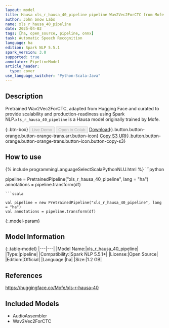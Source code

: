 ```yaml
---
layout: model
title: Hausa xls_r_hausa_40_pipeline pipeline Wav2Vec2ForCTC from Mofe
author: John Snow Labs
name: xls_r_hausa_40_pipeline
date: 2025-04-02
tags: [ha, open_source, pipeline, onnx]
task: Automatic Speech Recognition
language: ha
edition: Spark NLP 5.5.1
spark_version: 3.0
supported: true
annotator: PipelineModel
article_header:
  type: cover
use_language_switcher: "Python-Scala-Java"
---
```


## Description

Pretrained Wav2Vec2ForCTC, adapted from Hugging Face and curated to provide scalability and production-readiness using Spark NLP.`xls_r_hausa_40_pipeline` is a Hausa model originally trained by Mofe.

{:.btn-box}
<button class="button button-orange" disabled>Live Demo</button>
<button class="button button-orange" disabled>Open in Colab</button>
[Download](https://s3.amazonaws.com/auxdata.johnsnowlabs.com/public/models/xls_r_hausa_40_pipeline_ha_5.5.1_3.0_1743592011853.zip){:.button.button-orange.button-orange-trans.arr.button-icon}
[Copy S3 URI](s3://auxdata.johnsnowlabs.com/public/models/xls_r_hausa_40_pipeline_ha_5.5.1_3.0_1743592011853.zip){:.button.button-orange.button-orange-trans.button-icon.button-copy-s3}

## How to use



<div class="tabs-box" markdown="1">
{% include programmingLanguageSelectScalaPythonNLU.html %}
```python

pipeline = PretrainedPipeline("xls_r_hausa_40_pipeline", lang = "ha")
annotations =  pipeline.transform(df)   

```
```scala

val pipeline = new PretrainedPipeline("xls_r_hausa_40_pipeline", lang = "ha")
val annotations = pipeline.transform(df)

```
</div>

{:.model-param}
## Model Information

{:.table-model}
|---|---|
|Model Name:|xls_r_hausa_40_pipeline|
|Type:|pipeline|
|Compatibility:|Spark NLP 5.5.1+|
|License:|Open Source|
|Edition:|Official|
|Language:|ha|
|Size:|1.2 GB|

## References

https://huggingface.co/Mofe/xls-r-hausa-40

## Included Models

- AudioAssembler
- Wav2Vec2ForCTC